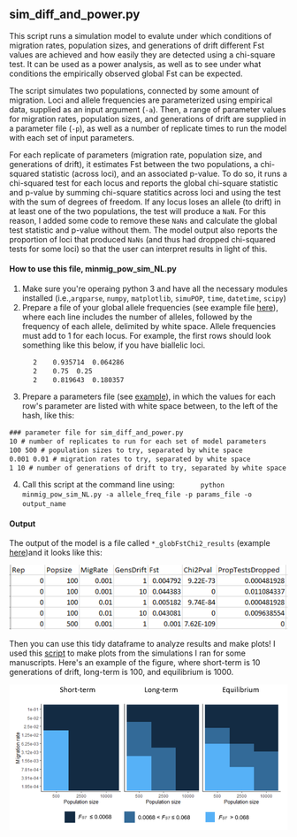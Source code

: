 ## sim_diff_and_power.py

This script runs a simulation model to evalute under which conditions of migration rates, population sizes, and generations of drift different Fst values are achieved and how easily they are detected using a chi-square test. It can be used as a power analysis, as well as to see under what conditions the empirically observed global Fst can be expected.

The script simulates two populations, connected by some amount of migration. Loci and allele frequencies are parameterized using empirical data, supplied as an input argument (``-a``). Then, a range of parameter values for migration rates, population sizes, and generations of drift are supplied in a parameter file (``-p``), as well as a number of replicate times to run the model with each set of input parameters. 

For each replicate of parameters (migration rate, population size, and generations of drift), it estimates Fst between the two populations, a  chi-squared statistic (across loci), and an associated p-value. To do so, it runs a chi-squared test for each locus and reports the global chi-square statistic and p-value by summing chi-square statitics across loci and using the test with the sum of degrees of freedom. If any locus loses an allele (to drift) in at least one of the two populations, the test will produce a ``NaN``. For this reason, I added some code to remove these ``NaNs`` and calculate the global test statistic and p-value without them. The model output also reports the proportion of loci that produced ``NaNs`` (and thus had dropped chi-squared tests for some loci) so that the user can interpret results in light of this.

#### How to use this file, minmig_pow_sim_NL.py
1. Make sure you're operaing python 3 and have all the necessary modules installed (i.e.,``argparse``, ``numpy``, ``matplotlib``, ``simuPOP``, ``time``, ``datetime``, ``scipy``)
2. Prepare a file of your global allele frequencies (see example file [here](https://github.com/nclowell/side_projects/blob/main/1_sim_diff_and_power/all_AFs_for_sp.txt)), where each line includes the number of alleles, followed by the frequency of each allele, delimited by white space. Allele frequencies must add to 1 for each locus. For example, the first rows should look something like this below, if you have biallelic loci. 

```
      2    0.935714  0.064286
      2    0.75  0.25
      2    0.819643  0.180357
```

3. Prepare a parameters file (see [example](https://github.com/nclowell/side_projects/blob/main/1_sim_diff_and_power/params.txt)), in which the values for each row's parameter are listed with white space between, to the left of the hash, like this:

```
### parameter file for sim_diff_and_power.py
10 # number of replicates to run for each set of model parameters
100 500 # population sizes to try, separated by white space
0.001 0.01 # migration rates to try, separated by white space
1 10 # number of generations of drift to try, separated by white space

```



4. Call this script at the command line using:
   ``      python minmig_pow_sim_NL.py -a allele_freq_file -p params_file -o output_name``
   
#### Output

The output of the model is a file called ``*_globFstChi2_results`` (example [here](https://github.com/nclowell/side_projects/blob/main/1_sim_diff_and_power/test_globFstChi2_results.txt))and it looks like this:

![sim_out](https://github.com/nclowell/side_projects/blob/main/1_sim_diff_and_power/sim_out.PNG?raw=true)

Then you can use this tidy dataframe to analyze results and make plots! I used this [script](https://github.com/nclowell/side_projects/blob/main/1_sim_diff_and_power/make_plot.R) to make plots from the simulations I ran for some manuscripts. Here's an example of the figure, where short-term is 10 generations of drift, long-term is 100, and equilibrium is 1000.

![img](https://github.com/nclowell/side_projects/blob/main/1_sim_diff_and_power/fst_tile_plots.PNG?raw=true)
